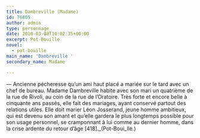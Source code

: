 ```yaml
---
title: Dambreville (Madame)
id: 76805
author: admin
type: personnage
date: 2010-03-08T10:02:35+00:00
excerpt: Pot-Bouille
novel:
  - pot-bouille
main_name: 'Dambreville '
secondary_name: Madame

---
```

— Ancienne pécheresse qu&rsquo;un ami haut placé a mariée sur le tard avec un chef de bureau. Madame Dambreville habite avec son mari un quatrième de la rue de Rivoli, au coin de la rue de l&rsquo;Oratoire. Très forte et encore belle à cinquante ans passés, elle fait des mariages, ayant conservé partout des relations utiles. Elle doit marier Léon Josserand, jeune homme ambitieux, qui est devenu son amant et qu&rsquo;elle gardera le plus longtemps possible pour son usage personnel, se cramponnant à lui comme au dernier homme, dans la crise ardente du retour d&rsquo;âge [418]._(Pot-Boui_lle.)